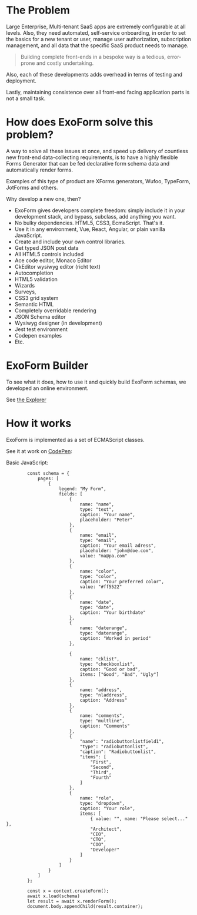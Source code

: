 # The Problem

Large Enterprise, Multi-tenant SaaS apps are extremely configurable at all levels. Also, they need automated, self-service onboarding, in order to set the basics for a new tenant or user, manage user authorization, subscription management, and all data that the specific SaaS product needs to manage.

> Building complete front-ends in a bespoke way is a tedious, error-prone and costly undertaking.

Also, each of these developments adds overhead in terms of testing and deployment.

Lastly, maintaining consistence over all front-end facing application parts is not a small task.

# How does ExoForm solve this problem?

A way to solve all these issues at once, and speed up delivery of countless new front-end data-collecting requirements, is to have a highly flexible Forms Generator that can be fed declarative form schema data and automatically render forms.

Examples of this type of product are XForms generators, Wufoo, TypeForm, JotForms and others. 

Why develop a new one, then? 

* ExoForm gives developers complete freedom: simply include it in your development stack, and bypass, subclass, add anything you want. 
* No bulky dependencies. HTML5, CSS3, EcmaScript. That's it.
* Use it in any environment, Vue, React, Angular, or plain vanilla JavaScript. 
* Create and include your own control libraries. 
* Get typed JSON post data 
* All HTML5 controls included
* Ace code editor, Monaco Editor 
* CkEditor wysiwyg editor (richt text) 
* Autocompletion
* HTML5 validation 
* Wizards 
* Surveys, 
* CSS3 grid system 
* Semantic HTML 
* Completely overridable rendering 
* JSON Schema editor 
* Wysiwyg designer (in development) 
* Jest test environment 
* Codepen examples 
* Etc. 

# ExoForm Builder

To see what it does, how to use it and quickly build ExoForm schemas, we developed an online environment. 

See [the Explorer](https://www.xo-js.dev/#/explore)


# How it works

ExoForm is implemented as a set of ECMAScript classes.

See it at work on [CodePen](https://codepen.io/mvneerven/pen/XWpRREG):

Basic JavaScript:

```const context = await window.xo.form.factory.build();
        const schema = {
            pages: [
                {
                    legend: "My Form",
                    fields: [
                        {
                            name: "name",
                            type: "text",
                            caption: "Your name",
                            placeholder: "Peter"
                        },
                        {
                            name: "email",
                            type: "email",
                            caption: "Your email adress",
                            placeholder: "john@doe.com",
                            value: "ma@pa.com"
                        },
                        {
                            name: "color",
                            type: "color",
                            caption: "Your preferred color",
                            value: "#ff5522"
                        },
                        {
                            name: "date",
                            type: "date",
                            caption: "Your birthdate"
                        },
                        {
                            name: "daterange",
                            type: "daterange",
                            caption: "Worked in period"
                        },

                        {
                            name: "cklist",
                            type: "checkboxlist",
                            caption: "Good or bad",
                            items: ["Good", "Bad", "Ugly"]
                        },
                        {
                            name: "address",
                            type: "nladdress",
                            caption: "Address"
                        },
                        {
                            name: "comments",
                            type: "multline",
                            caption: "Comments"
                        },
                        {
                            "name": "radiobuttonlistfield1",
                            "type": "radiobuttonlist",
                            "caption": "Radiobuttonlist",
                            "items": [
                                "First",
                                "Second",
                                "Third",
                                "Fourth"
                            ]
                        },
                        {
                            name: "role",
                            type: "dropdown",
                            caption: "Your role",
                            items: [
                                { value: "", name: "Please select..." },
                                "Architect",
                                "CEO",
                                "CTO",
                                "COO",
                                "Developer"
                            ]
                        }
                    ]
                }
            ]
        };

        const x = context.createForm();
        await x.load(schema)
        let result = await x.renderForm();
        document.body.appendChild(result.container);     
```

